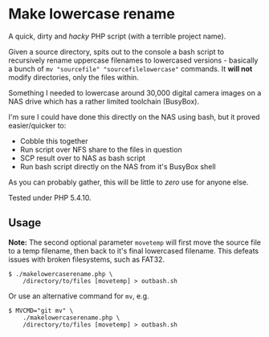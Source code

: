 # Make lowercase rename
A quick, dirty and *hacky* PHP script (with a terrible project name).

Given a source directory, spits out to the console a bash script to recursively rename uppercase filenames to lowercased versions - basically a bunch of `mv "sourcefile" "sourcefilelowercase"` commands. It **will not** modify directories, only the files within.

Something I needed to lowercase around 30,000 digital camera images on a NAS drive which has a rather limited toolchain (BusyBox).

I'm sure I could have done this directly on the NAS using bash, but it proved easier/quicker to:
- Cobble this together
- Run script over NFS share to the files in question
- SCP result over to NAS as bash script
- Run bash script directly on the NAS from it's BusyBox shell

As you can probably gather, this will be little to *zero* use for anyone else.

Tested under PHP 5.4.10.

## Usage
**Note:** The second optional parameter `movetemp` will first move the source file to a temp filename, then back to it's final lowercased filename. This defeats issues with broken filesystems, such as FAT32.

	$ ./makelowercaserename.php \
		/directory/to/files [movetemp] > outbash.sh

Or use an alternative command for `mv`, e.g.

	$ MVCMD="git mv" \
		./makelowercaserename.php \
		/directory/to/files [movetemp] > outbash.sh
